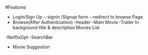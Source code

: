 #Features

- Login/Sign Up
  --signin /Signup form
  --redirect to browse Page
- Browse(After Authentication)
  -header
  -Main Movie
  -Trailer In background
  title & description
  Movies List

-NetflixGpt
-SearchBar

- Movie Suggestion
